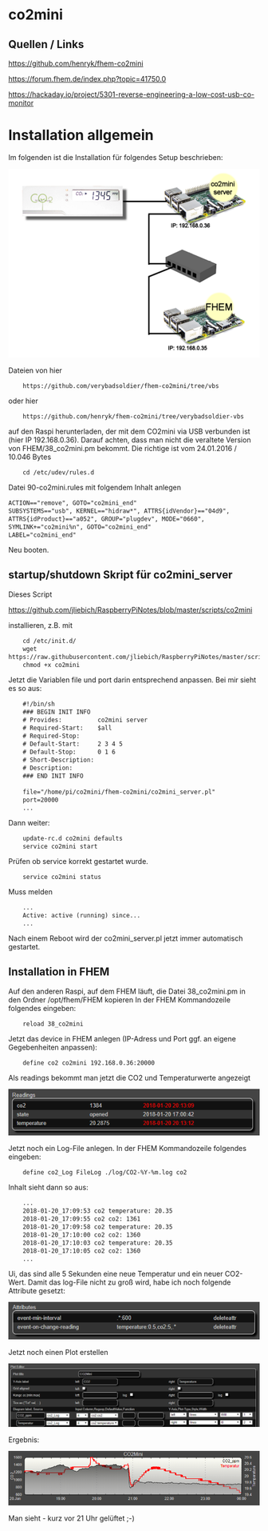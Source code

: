 # co2mini

## Quellen / Links

https://github.com/henryk/fhem-co2mini

https://forum.fhem.de/index.php?topic=41750.0

https://hackaday.io/project/5301-reverse-engineering-a-low-cost-usb-co-monitor



# Installation allgemein

Im folgenden ist die Installation für folgendes Setup beschrieben:

![Setup](https://github.com/jliebich/RaspberryPiNotes/blob/master/bilder/co2mini_Setup.png)

Dateien von hier

        https://github.com/verybadsoldier/fhem-co2mini/tree/vbs
        
oder hier

        https://github.com/henryk/fhem-co2mini/tree/verybadsoldier-vbs
        
auf den Raspi herunterladen, der mit dem CO2mini via USB verbunden ist (hier IP 192.168.0.36).
Darauf achten, dass man nicht die veraltete Version von FHEM/38_co2mini.pm bekommt.
Die richtige ist vom 24.01.2016 / 10.046 Bytes

        cd /etc/udev/rules.d

Datei 90-co2mini.rules mit folgendem Inhalt anlegen

    ACTION=="remove", GOTO="co2mini_end"
    SUBSYSTEMS=="usb", KERNEL=="hidraw*", ATTRS{idVendor}=="04d9", ATTRS{idProduct}=="a052", GROUP="plugdev", MODE="0660", SYMLINK+="co2mini%n", GOTO="co2mini_end"
    LABEL="co2mini_end"

Neu booten.

## startup/shutdown Skript für co2mini_server

Dieses Script 

https://github.com/jliebich/RaspberryPiNotes/blob/master/scripts/co2mini

installieren, z.B. mit

        cd /etc/init.d/
        wget https://raw.githubusercontent.com/jliebich/RaspberryPiNotes/master/scripts/co2mini
        chmod +x co2mini
        
Jetzt die Variablen file und port darin entsprechend anpassen.
Bei mir sieht es so aus:

        #!/bin/sh
        ### BEGIN INIT INFO
        # Provides:          co2mini server
        # Required-Start:    $all
        # Required-Stop:     
        # Default-Start:     2 3 4 5
        # Default-Stop:      0 1 6
        # Short-Description: 
        # Description:       
        ### END INIT INFO

        file="/home/pi/co2mini/fhem-co2mini/co2mini_server.pl"
        port=20000
        ...

Dann weiter:

        update-rc.d co2mini defaults
        service co2mini start
        
Prüfen ob service korrekt gestartet wurde.
 
        service co2mini status
  
  Muss melden
  
        ...
        Active: active (running) since...
        ...
    
Nach einem Reboot wird der co2mini_server.pl jetzt immer automatisch gestartet.
 
## Installation in FHEM

Auf den anderen Raspi, auf dem FHEM läuft, die Datei 38_co2mini.pm in den Ordner /opt/fhem/FHEM kopieren
In der FHEM Kommandozeile folgendes eingeben:

        reload 38_co2mini

Jetzt das device in FHEM anlegen (IP-Adress und Port ggf. an eigene Gegebenheiten anpassen):

        define co2 co2mini 192.168.0.36:20000

Als readings bekommt man jetzt die CO2 und Temperaturwerte angezeigt

![Readings](https://github.com/jliebich/RaspberryPiNotes/blob/master/bilder/Co2_Readings.PNG)

Jetzt noch ein Log-File anlegen.
In der FHEM Kommandozeile folgendes eingeben:

        define co2_Log FileLog ./log/CO2-%Y-%m.log co2

Inhalt sieht dann so aus:

        ...
        2018-01-20_17:09:53 co2 temperature: 20.35
        2018-01-20_17:09:55 co2 co2: 1361
        2018-01-20_17:09:58 co2 temperature: 20.35
        2018-01-20_17:10:00 co2 co2: 1360
        2018-01-20_17:10:03 co2 temperature: 20.35
        2018-01-20_17:10:05 co2 co2: 1360
        ...

Ui, das sind alle 5 Sekunden eine neue Temperatur und ein neuer CO2-Wert.
Damit das log-File nicht zu groß wird, habe ich noch folgende Attribute gesetzt:

![Attributes](https://github.com/jliebich/RaspberryPiNotes/blob/master/bilder/co2Attributes.PNG)

Jetzt noch einen Plot erstellen

![CO2-Plot-Settings](https://github.com/jliebich/RaspberryPiNotes/blob/master/bilder/co2plotSettings.PNG)

Ergebnis:

![CO2-Plot](https://github.com/jliebich/RaspberryPiNotes/blob/master/bilder/co2plot.PNG)

Man sieht - kurz vor 21 Uhr gelüftet ;-)
